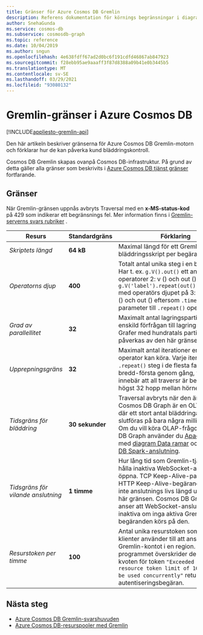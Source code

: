 ```yaml
---
title: Gränser för Azure Cosmos DB Gremlin
description: Referens dokumentation för körnings begränsningar i diagram motor
author: SnehaGunda
ms.service: cosmos-db
ms.subservice: cosmosdb-graph
ms.topic: reference
ms.date: 10/04/2019
ms.author: sngun
ms.openlocfilehash: 4e638fdff67ad2d0bc6f191cdfd46867ab847923
ms.sourcegitcommit: f28ebb95ae9aaaff3f87d8388a09b41e0b3445b5
ms.translationtype: MT
ms.contentlocale: sv-SE
ms.lasthandoff: 03/29/2021
ms.locfileid: "93080132"
---
```

# <a name="azure-cosmos-db-gremlin-limits"></a>Gremlin-gränser i Azure Cosmos DB
[!INCLUDE[appliesto-gremlin-api](includes/appliesto-gremlin-api.md)]

Den här artikeln beskriver gränserna för Azure Cosmos DB Gremlin-motorn och förklarar hur de kan påverka kund bläddringskontroll.

Cosmos DB Gremlin skapas ovanpå Cosmos DB-infrastruktur. På grund av detta gäller alla gränser som beskrivits i [Azure Cosmos DB tjänst gränser](./concepts-limits.md) fortfarande.

## <a name="limits"></a>Gränser

När Gremlin-gränsen uppnås avbryts Traversal med en **x-MS-status-kod** på 429 som indikerar ett begränsnings fel. Mer information finns i [Gremlin-serverns svars rubriker](gremlin-limits.md) .

**Resurs**    | **Standardgräns** | **Förklaring**
--- | --- | ---
*Skriptets längd* | **64 kB** | Maximal längd för ett Gremlin-bläddringsskript per begäran.
*Operatorns djup* | **400** |  Totalt antal unika steg i en bläddring. Har t. ex. ```g.V().out()``` ett antal operatorer 2: v () och out (), ```g.V('label').repeat(out()).times(100)``` med operatörs djupet på 3: v (), REPEAT () och out () eftersom ```.times(100)``` är en parameter till ```.repeat()``` operatorn.
*Grad av parallellitet* | **32** | Maximalt antal lagringspartitioner i en enskild förfrågan till lagringsskiktet. Grafer med hundratals partitioner påverkas av den här gränsen.
*Upprepningsgräns* | **32** | Maximalt antal iterationer en ```.repeat()```-operator kan köra. Varje iteration av ```.repeat()``` steg i de flesta fall kör en bredd-första genom gång, vilket innebär att all traversr är begränsad till högst 32 hopp mellan hörnen.
*Tidsgräns för bläddring* | **30 sekunder** | Traversal avbryts när den är för tillfället. Cosmos DB Graph är en OLTP-databas där ett stort antal bläddringar kan slutföras på bara några millisekunder. Om du vill köra OLAP-frågor i Cosmos DB Graph använder du [Apache Spark](https://azure.microsoft.com/services/cosmos-db/) med [diagram Data ramar](https://spark.apache.org/docs/latest/sql-programming-guide.html#datasets-and-dataframes) och [Cosmos DB Spark-anslutning](https://github.com/Azure/azure-cosmosdb-spark).
*Tidsgräns för vilande anslutning* | **1 timme** | Hur lång tid som Gremlin-tjänsten ska hålla inaktiva WebSocket-anslutningar öppna. TCP Keep-Alive-paket eller HTTP Keep-Alive-begäranden utökar inte anslutnings livs längd utöver den här gränsen. Cosmos DB Graph-motor anser att WebSocket-anslutningar är inaktiva om inga aktiva Gremlin-begäranden körs på den.
*Resurstoken per timme* | **100** | Antal unika resurstoken som Gremlin-klienter använder till att ansluta till Gremlin-kontot i en region. När programmet överskrider den unika kvoten för token `"Exceeded allowed resource token limit of 100 that can be used concurrently"` returneras nästa autentiseringsbegäran.

## <a name="next-steps"></a>Nästa steg
* [Azure Cosmos DB Gremlin-svarshuvuden](gremlin-headers.md)
* [Azure Cosmos DB-resurspooler med Gremlin](how-to-use-resource-tokens-gremlin.md)